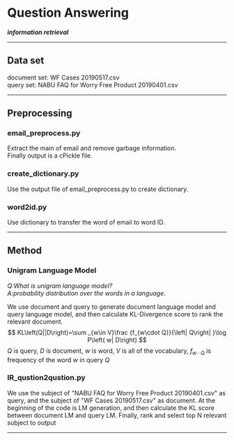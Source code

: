 
# Question Answering
<i><b>information retrieval</b></i>

---

## Data set
document set: WF Cases 20190517.csv<br>
query set:    NABU FAQ for Worry Free Product 20190401.csv

---

## Preprocessing
### email_preprocess.py
Extract the main of email and remove garbage information.<br>
Finally output is a cPickle file.
### create_dictionary.py
Use the output file of email_preprocess.py to create dictionary.
### word2id.py
Use dictionary to transfer the word of email to word ID.

---

## Method
### Unigram Language Model
<i>Q:What is unigram language model?<br>
A:probability distribution over the words in a language.<br></i>

We use document and query to generate document language model and query language model, and then calculate KL-Divergence score to rank the relevant document.
$$ KL\left(Q||D\right)=\sum _{w\in V}\frac {f_{w\cdot Q}}{\left| Q\right| }\log P\left( w| D\right) $$
$Q$ is query, $D$ is document, $w$ is word, $V$ is all of the vocabulary, $f_{w\cdot Q}$ is frequency of the word $w$ in query $Q$

### IR_qustion2qustion.py
We use the subject of "NABU FAQ for Worry Free Product 20190401.csv" as query, and the subject of "WF Cases 20190517.csv" as document. At the beginning of the code is LM generation, and then calculate the KL score between document LM and query LM. Finally, rank and select top N relevant subject to output<br> 


---
